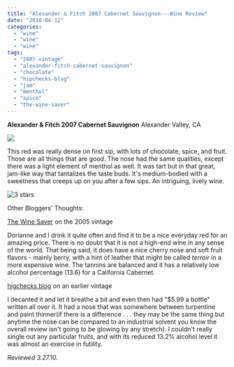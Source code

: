 ```yaml
---
title: "Alexander & Fitch 2007 Cabernet Sauvignon---Wine Review"
date: "2010-04-12"
categories:
  - "wine"
  - "wine"
  - "wine"
tags:
  - "2007-vintage"
  - "alexander-fitch-cabernet-sauvignon"
  - "chocolate"
  - "hipchecks-blog"
  - "jam"
  - "menthol"
  - "spice"
  - "the-wine-saver"
---
```


**Alexander & Fitch 2007 Cabernet Sauvignon** Alexander Valley, CA

![](http://www.rebeccagomezfarrell.com/gourmez/photos/alexanderfitchcabsav.JPG)

This red was really dense on first sip, with lots of chocolate, spice, and fruit. Those are all things that are good. The nose had the same qualities, except there was a light element of menthol as well. It was tart but in that great, jam-like way that tantalizes the taste buds. It's medium-bodied with a sweetness that creeps up on you after a few sips. An intriguing, lively wine.


<div class="caption">

![3 stars](http://www.rebeccagomezfarrell.com/wp-content/uploads/2009/02/rating_avocado1.gif "rating_avocado1")</div>
 Other Bloggers' Thoughts:

[The Wine Saver](http://winesaver.blogspot.com/2007/11/alexander-fitch-cabernet-sauvignon.html) on the 2005 vintage

Dorianne and I drink it quite often and find it to be a nice everyday red for an amazing price. There is no doubt that it is not a high-end wine in any sense of the world. That being said, it does have a nice cherry nose and soft fruit flavors - mainly berry, with a hint of leather that might be called _terroir_ in a more expensive wine. The tannins are balanced and it has a relatively low alcohol percentage (13.6) for a California Cabernet.

[higchecks blog](http://hipchecksblog.blogspot.com/2007/04/pizza-night-walexander-fitch.html) on an earlier vintage

I decanted it and let it breathe a bit and even then had "$5.99 a bottle" written all over it. It had a nose that was somewhere between turpentine and paint thinner(if there is a difference . . . they may be the same thing but anytime the nose can be compared to an industrial solvent you know the overall review isn't going to be glowing by any stretch). I couldn't really single out any particular fruits, and with its reduced 13.2% alcohol level it was almost an exercise in futility.

_Reviewed 3.27.10._
